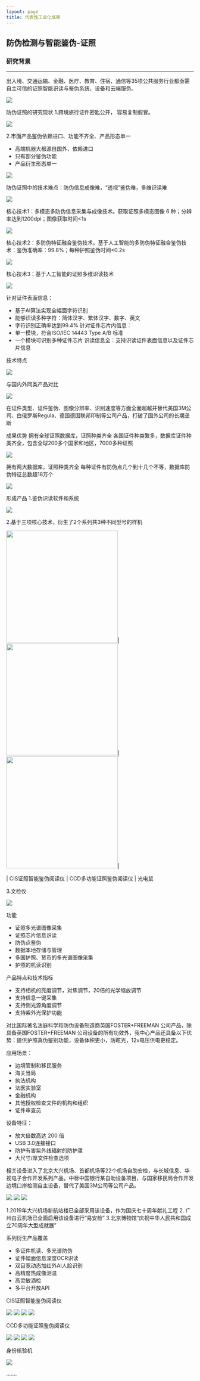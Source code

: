 ```yaml
---
layout: page
title: 代表性工业化成果
---
```

<!--
 * @Author: Conghao Wong
 * @Date: 2023-03-08 19:13:03
 * @LastEditors: shuoye
 * @LastEditTime: 2023-03-11 20:36:52
 * @Description: file content
 * @Github: https://cocoon2wong.github.io
 * Copyright 2023 Conghao Wong, All Rights Reserved.
-->

## 防伪检测与智能鉴伪-证照
### 研究背景
---
出入境、交通运输、金融、医疗、教育、住宿、通信等35项公共服务行业都亟需自主可信的证照智能识读与鉴伪系统、设备和云端服务。
 
 <img src="/assets/img/industry/1-1.png">

防伪证照的研究现状
1.跨境旅行证件密匙公开， 容易复制假冒。

<img src="/assets/img/industry/1-2.png">

2.市面产品鉴伪依赖进口、功能不齐全、产品形态单一
- 高端机器大都源自国外、依赖进口
- 只有部分鉴伪功能
- 产品衍生形态单一

<img src="/assets/img/industry/1-3.png">



防伪证照中的技术难点：防伪信息成像难，“透视”鉴伪难，多维识读难

<img src="/assets/img/industry/1-4.png">

核心技术1：多模态多防伪信息采集与成像技术。获取证照多模态图像 6 种；分辨率达到1200dpi；图像获取时间<1s

<img src="/assets/img/industry/1-5.png">


核心技术2：多防伪特征融合鉴伪技术。基于人工智能的多防伪特征融合鉴伪技术：鉴伪准确率：99.8%；每种护照鉴伪时间<0.2s 

<img src="/assets/img/industry/1-6.png"> 


核心技术3：基于人工智能的证照多维识读技术

<img src="/assets/img/industry/1-7.png">

针对证件表面信息：
- 基于AI算法实现全幅面字符识别
- 能够识读多种字符：简体汉字、繁体汉字、数字、英文
- 字符识别正确率达到99.4%
针对证件芯片内信息：
- 单一模块，符合ISO/IEC 14443 Type A/B 标准
- 一个模块可识别多种证件芯片
识读信息全：支持识读证件表面信息以及证件芯片信息

技术特点

<img src="/assets/img/industry/1-8.png">

与国内外同类产品对比

<img src="/assets/img/industry/1-9.png">
 
在证件类型、证件鉴伪、图像分辨率、识别速度等方面全面超越并替代美国3M公司、白俄罗斯Regula、德国德国联邦印制等公司产品，打破了国外公司的长期垄断





成果优势
拥有全球证照数据库，证照种类齐全
各国证件种类繁多，数据库证件种类齐全，包含全球200多个国家和地区，7000多种证照

<img src="/assets/img/industry/1-10.png">

拥有两大数据库，证照种类齐全
每种证件有防伪点几个到十几个不等，数据库防伪特征总数超18万个

<img src="/assets/img/industry/1-11.png">


形成产品
1.鉴伪识读软件和系统
 
<img src="/assets/img/industry/1-12.png">

2.基于三项核心技术，衍生了2个系列共3种不同型号的样机


<img  style="height: 300px;" src="/assets/img/industry/1-13.png">|
<img style="height: 300px;" src="/assets/img/industry/1-14.png">|
<img style="height: 300px;" src="/assets/img/industry/1-15.png">|

 	 
| CIS证照智能鉴伪阅读仪	| CCD多功能证照鉴伪阅读仪 | 光电鼠




3.文检仪

<img src="/assets/img/industry/1-16.png">

功能
- 证照多光谱图像采集
- 证照芯片信息识读
- 防伪点鉴伪
- 数据本地存储与管理
- 多国护照、货币的多光谱图像采集
- 护照的机读识别

产品特点和技术指标
- 支持相机的亮度调节，对焦调节，20倍的光学缩放调节
- 支持信息一键采集
- 支持侧光源角度调节
- 支持紫外光保护功能

对比国际著名法庭科学和防伪设备制造商英国FOSTER+FREEMAN 公司产品，除具备英国FOSTER+FREEMAN 公司设备的所有功效外，我中心产品还具备以下优势：提供护照真伪鉴别功能，设备体积更小，防眩光，12v电压供电更稳定。
 

应用场景：
- 边境管制和移民服务
- 海关当局
- 执法机构
- 法医实验室
- 金融机构
- 其他授权检查文件的机构和组织
- 证件审查员


设备特征：
- 放大倍数高达 200 倍
- USB 3.0连接接口
- 防护有害紫外线辐射的防护罩
- 大尺寸/厚文件检查选项

相关设备进入了北京大兴机场、首都机场等22个机场自助安检，与长城信息、华视电子合作开发系列产品，中标中国银行某自助设备项目，与国家移民局合作开发边境口岸检测自主设备，替代了美国3M公司等公司产品。


<img src="/assets/img/industry/1-17.png">
<img src="/assets/img/industry/1-18.png">
<img src="/assets/img/industry/1-19.png">





1.2019年大兴机场新航站楼已全部采用该设备，作为国庆七十周年献礼工程
2. 广州白云机场已全面启用该设备进行“易安检”
3.北京博物馆“庆祝中华人民共和国成立70周年大型成就展”

系列衍生产品覆盖
- 多证件机读、多光谱防伪
- 证件幅面信息深度OCR识读
- 双目宽动态加红外AI人脸识别
- 高精度热成像测温
- 高灵敏酒检
- 多平台开放API
 	 
 		 	 
 	 	 
	

CIS证照智能鉴伪阅读仪

<img src="/assets/img/industry/1-20.png">
<img src="/assets/img/industry/1-21.png">
<img src="/assets/img/industry/1-22.png">
<img src="/assets/img/industry/1-23.png">






CCD多功能证照鉴伪阅读仪


<img src="/assets/img/industry/1-24.png">
<img src="/assets/img/industry/1-25.png">
<img src="/assets/img/industry/1-26.png">
<img src="/assets/img/industry/1-27.png">



身份核验机

<img src="/assets/img/industry/1-28.png">

.......